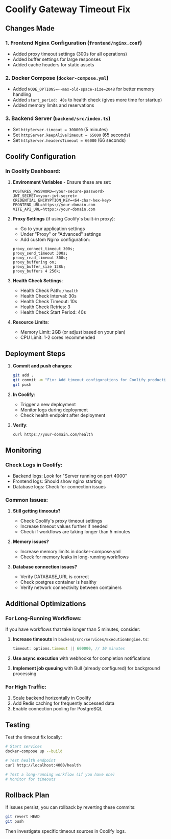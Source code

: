 # Coolify Gateway Timeout Fix

## Changes Made

### 1. Frontend Nginx Configuration (`frontend/nginx.conf`)
- Added proxy timeout settings (300s for all operations)
- Added buffer settings for large responses
- Added cache headers for static assets

### 2. Docker Compose (`docker-compose.yml`)
- Added `NODE_OPTIONS=--max-old-space-size=2048` for better memory handling
- Added `start_period: 40s` to health check (gives more time for startup)
- Added memory limits and reservations

### 3. Backend Server (`backend/src/index.ts`)
- Set `httpServer.timeout = 300000` (5 minutes)
- Set `httpServer.keepAliveTimeout = 65000` (65 seconds)
- Set `httpServer.headersTimeout = 66000` (66 seconds)

## Coolify Configuration

### In Coolify Dashboard:

1. **Environment Variables** - Ensure these are set:
   ```
   POSTGRES_PASSWORD=<your-secure-password>
   JWT_SECRET=<your-jwt-secret>
   CREDENTIAL_ENCRYPTION_KEY=<64-char-hex-key>
   FRONTEND_URL=https://your-domain.com
   VITE_API_URL=https://your-domain.com
   ```

2. **Proxy Settings** (if using Coolify's built-in proxy):
   - Go to your application settings
   - Under "Proxy" or "Advanced" settings
   - Add custom Nginx configuration:
   ```nginx
   proxy_connect_timeout 300s;
   proxy_send_timeout 300s;
   proxy_read_timeout 300s;
   proxy_buffering on;
   proxy_buffer_size 128k;
   proxy_buffers 4 256k;
   ```

3. **Health Check Settings**:
   - Health Check Path: `/health`
   - Health Check Interval: 30s
   - Health Check Timeout: 10s
   - Health Check Retries: 3
   - Health Check Start Period: 40s

4. **Resource Limits**:
   - Memory Limit: 2GB (or adjust based on your plan)
   - CPU Limit: 1-2 cores recommended

## Deployment Steps

1. **Commit and push changes**:
   ```bash
   git add .
   git commit -m "Fix: Add timeout configurations for Coolify production"
   git push
   ```

2. **In Coolify**:
   - Trigger a new deployment
   - Monitor logs during deployment
   - Check health endpoint after deployment

3. **Verify**:
   ```bash
   curl https://your-domain.com/health
   ```

## Monitoring

### Check Logs in Coolify:
- Backend logs: Look for "Server running on port 4000"
- Frontend logs: Should show nginx starting
- Database logs: Check for connection issues

### Common Issues:

1. **Still getting timeouts?**
   - Check Coolify's proxy timeout settings
   - Increase timeout values further if needed
   - Check if workflows are taking longer than 5 minutes

2. **Memory issues?**
   - Increase memory limits in docker-compose.yml
   - Check for memory leaks in long-running workflows

3. **Database connection issues?**
   - Verify DATABASE_URL is correct
   - Check postgres container is healthy
   - Verify network connectivity between containers

## Additional Optimizations

### For Long-Running Workflows:
If you have workflows that take longer than 5 minutes, consider:

1. **Increase timeouts** in `backend/src/services/ExecutionEngine.ts`:
   ```typescript
   timeout: options.timeout || 600000, // 10 minutes
   ```

2. **Use async execution** with webhooks for completion notifications

3. **Implement job queuing** with Bull (already configured) for background processing

### For High Traffic:
1. Scale backend horizontally in Coolify
2. Add Redis caching for frequently accessed data
3. Enable connection pooling for PostgreSQL

## Testing

Test the timeout fix locally:
```bash
# Start services
docker-compose up --build

# Test health endpoint
curl http://localhost:4000/health

# Test a long-running workflow (if you have one)
# Monitor for timeouts
```

## Rollback Plan

If issues persist, you can rollback by reverting these commits:
```bash
git revert HEAD
git push
```

Then investigate specific timeout sources in Coolify logs.

